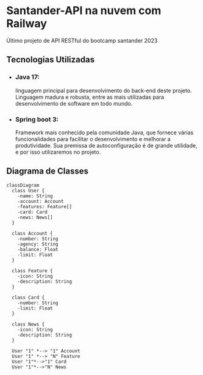 # Santander-API na nuvem com Railway
Último projeto de API RESTful do bootcamp santander 2023

## Tecnologias Utilizadas
* ### Java 17:
  linguagem principal para desenvolvimento do back-end deste projeto. Linguagem madura e robusta, entre as mais utilizadas para
  desenvolvimento de software em todo mundo.
* ### Spring boot 3:
  Framework mais conhecido pela comunidade Java, que fornece várias funcionalidades para facilitar o desenvolvimento
  e melhorar a produtividade. Sua premissa de autoconfiguração é de grande utilidade, e por isso utilizaremos no projeto. 

## Diagrama de Classes

```mermaid
classDiagram
  class User {
    -name: String
    -account: Account
    -features: Feature[]
    -card: Card
    -news: News[]
  }

  class Account {
    -number: String
    -agency: String
    -balance: Float
    -limit: Float
  }

  class Feature {
    -icon: String
    -description: String
  }

  class Card {
    -number: String
    -limit: Float
  }

  class News {
    -icon: String
    -description: String
  }

  User "1" *--> "1" Account
  User "1" *--> "N" Feature
  User "1"*-->"1" Card
  User "1"*-->"N" News
```
